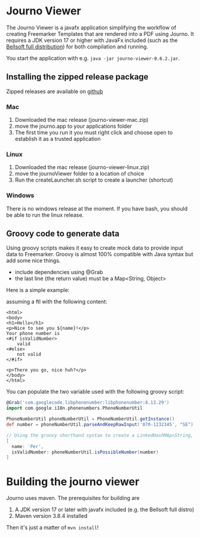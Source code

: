 # Journo Viewer

The Journo Viewer is a javafx application simplifying the workflow of creating Freemarker Templates that
are rendered into a PDF using Journo. It requires a JDK version 17 or higher with JavaFx included (such as the [Bellsoft full distribution](https://bell-sw.com/pages/downloads/#jdk-17-lts))
for both compilation and running.

You start the application with e.g. `java -jar journo-viewer-0.6.2.jar`.  

## Installing the zipped release package
Zipped releases are available on [github](https://github.com/Alipsa/journo/releases)

### Mac
1. Downloaded the mac release (journo-viewer-mac.zip) 
2. move the journo.app to your applications folder
3. The first time you run it you must right click and choose open to establish it
as a trusted application

### Linux
1. Downloaded the mac release (journo-viewer-linux.zip)
2. move the journoViewer folder to a location of choice
3. Run the createLauncher.sh script to create a launcher (shortcut)

### Windows
There is no windows release at the moment. If you have bash, you should be able to run the linux release.

## Groovy code to generate data
Using groovy scripts makes it easy to create mock data to provide input data to Freemarker.
Groovy is almost 100% compatible with Java syntax but add some nice things.

- include dependencies using @Grab
- the last line (the return value) must be a Map<String, Object>

Here is a simple example:

assuming a ftl with the following content:
```injectedfreemarker
<html>
<body>
<h1>Hello</h1>
<p>Nice to see you ${name}!</p>
Your phone number is
<#if isValidNumber>
    valid
<#else>
    not valid
</#if>

<p>There you go, nice huh?</p>
</body>
</html>
```

You can populate the two variable used with the following groovy script:
```groovy
@Grab('com.googlecode.libphonenumber:libphonenumber:8.13.29')
import com.google.i18n.phonenumbers.PhoneNumberUtil

PhoneNumberUtil phoneNumberUtil = PhoneNumberUtil.getInstance()
def number = phoneNumberUtil.parseAndKeepRawInput('070-1232345', "SE")

// Using the groovy shorthand syntax to create a LinkedHashMAp<String, Object>
[
  name: 'Per',
  isValidNumber: phoneNumberUtil.isPossibleNumber(number)
]
```

# Building the journo viewer
Journo uses maven. The prerequisites for building are
1. A JDK version 17 or later with javafx included (e.g. the Bellsoft full distro)
2. Maven version 3.8.4 installed

Then it's just a matter of `mvn install`!